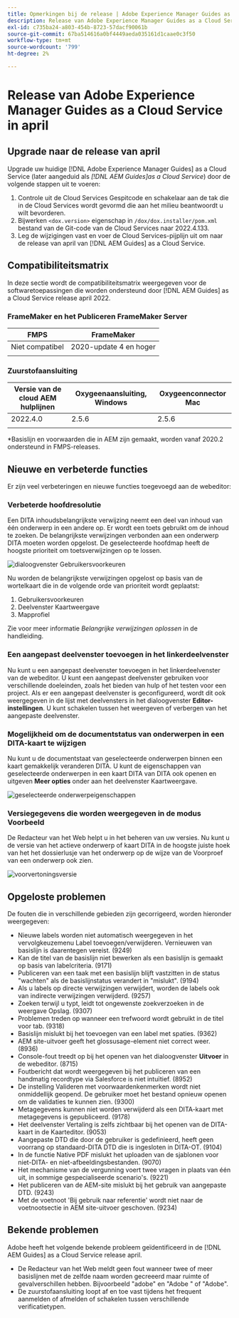 ```yaml
---
title: Opmerkingen bij de release | Adobe Experience Manager Guides as a Cloud Service, release april 2022
description: Release van Adobe Experience Manager Guides as a Cloud Service in april
exl-id: c735ba24-a803-454b-8723-57dacf90061b
source-git-commit: 67ba514616a0bf4449aeda035161d1caae0c3f50
workflow-type: tm+mt
source-wordcount: '799'
ht-degree: 2%

---
```


# Release van Adobe Experience Manager Guides as a Cloud Service in april

## Upgrade naar de release van april

Upgrade uw huidige [!DNL Adobe Experience Manager Guides] as a Cloud Service (later aangeduid als *[!DNL AEM Guides]as a Cloud Service*) door de volgende stappen uit te voeren:
1. Controle uit de Cloud Services Gespitcode en schakelaar aan de tak die in de Cloud Services wordt gevormd die aan het milieu beantwoordt u wilt bevorderen.
1. Bijwerken `<dox.version>` eigenschap in `/dox/dox.installer/pom.xml` bestand van de Git-code van de Cloud Services naar 2022.4.133.
1. Leg de wijzigingen vast en voer de Cloud Services-pijplijn uit om naar de release van april van [!DNL AEM Guides] as a Cloud Service.

## Compatibiliteitsmatrix

In deze sectie wordt de compatibiliteitsmatrix weergegeven voor de softwaretoepassingen die worden ondersteund door [!DNL AEM Guides] as a Cloud Service release april 2022.

### FrameMaker en het Publiceren FrameMaker Server

| FMPS | FrameMaker |
| --- | --- |
| Niet compatibel | 2020-update 4 en hoger |
|  |  |


### Zuurstofaansluiting

| Versie van de cloud AEM hulplijnen | Oxygeenaansluiting, Windows | Oxygeenconnector Mac |
| --- | --- | --- |
| 2022.4.0 | 2.5.6 | 2.5.6 |
|  |  |  |

*Basislijn en voorwaarden die in AEM zijn gemaakt, worden vanaf 2020.2 ondersteund in FMPS-releases.

## Nieuwe en verbeterde functies

Er zijn veel verbeteringen en nieuwe functies toegevoegd aan de webeditor:

### Verbeterde hoofdresolutie

Een DITA inhoudsbelangrijkste verwijzing neemt een deel van inhoud van één onderwerp in een andere op. Er wordt een toets gebruikt om de inhoud te zoeken. De belangrijkste verwijzingen verbonden aan een onderwerp DITA moeten worden opgelost. De geselecteerde hoofdmap heeft de hoogste prioriteit om toetsverwijzingen op te lossen.

![dialoogvenster Gebruikersvoorkeuren](assets/user-preferences.png)

Nu worden de belangrijkste verwijzingen opgelost op basis van de wortelkaart die in de volgende orde van prioriteit wordt geplaatst:

1. Gebruikersvoorkeuren
1. Deelvenster Kaartweergave
1. Mapprofiel

Zie voor meer informatie *Belangrijke verwijzingen oplossen* in de handleiding.

### Een aangepast deelvenster toevoegen in het linkerdeelvenster

Nu kunt u een aangepast deelvenster toevoegen in het linkerdeelvenster van de webeditor. U kunt een aangepast deelvenster gebruiken voor verschillende doeleinden, zoals het bieden van hulp of het testen voor een project. Als er een aangepast deelvenster is geconfigureerd, wordt dit ook weergegeven in de lijst met deelvensters in het dialoogvenster **Editor-instellingen**. U kunt schakelen tussen het weergeven of verbergen van het aangepaste deelvenster.

### Mogelijkheid om de documentstatus van onderwerpen in een DITA-kaart te wijzigen

Nu kunt u de documentstaat van geselecteerde onderwerpen binnen een kaart gemakkelijk veranderen DITA. U kunt de eigenschappen van geselecteerde onderwerpen in een kaart DITA van DITA ook openen en uitgeven **Meer opties** onder aan het deelvenster Kaartweergave.

![geselecteerde onderwerpeigenschappen](assets/map-view-properties.png)

### Versiegegevens die worden weergegeven in de modus Voorbeeld

De Redacteur van het Web helpt u in het beheren van uw versies. Nu kunt u de versie van het actieve onderwerp of kaart DITA in de hoogste juiste hoek van het het dossierlusje van het onderwerp op de wijze van de Voorproef van een onderwerp ook zien.

![voorvertoningsversie](assets/preview-version.png)

## Opgeloste problemen

De fouten die in verschillende gebieden zijn gecorrigeerd, worden hieronder weergegeven:

* Nieuwe labels worden niet automatisch weergegeven in het vervolgkeuzemenu Label toevoegen/verwijderen. Vernieuwen van basislijn is daarentegen vereist. (9249)
* Kan de titel van de basislijn niet bewerken als een basislijn is gemaakt op basis van labelcriteria. (9171)
* Publiceren van een taak met een basislijn blijft vastzitten in de status &quot;wachten&quot; als de basislijnstatus verandert in &quot;mislukt&quot;. (9194)
* Als u labels op directe verwijzingen verwijdert, worden de labels ook van indirecte verwijzingen verwijderd. (9257)
* Zoeken terwijl u typt, leidt tot ongewenste zoekverzoeken in de weergave Opslag. (9307)
* Problemen treden op wanneer een trefwoord wordt gebruikt in de titel voor tab. (9318)
* Basislijn mislukt bij het toevoegen van een label met spaties. (9362)
* AEM site-uitvoer geeft het glossusage-element niet correct weer. (8936)
* Console-fout treedt op bij het openen van het dialoogvenster **Uitvoer** in de webeditor. (8715)
* Foutbericht dat wordt weergegeven bij het publiceren van een handmatig recordtype via Salesforce is niet intuïtief. (8952)
* De instelling Valideren met voorwaardenkenmerken wordt niet onmiddellijk geopend. De gebruiker moet het bestand opnieuw openen om de validaties te kunnen zien. (9300)
* Metagegevens kunnen niet worden verwijderd als een DITA-kaart met metagegevens is gepubliceerd.  (9178)
* Het deelvenster Vertaling is zelfs zichtbaar bij het openen van de DITA-kaart in de Kaarteditor. (9053)
* Aangepaste DTD die door de gebruiker is gedefinieerd, heeft geen voorrang op standaard-DITA DTD die is ingesloten in DITA-OT. (9104)
* In de functie Native PDF mislukt het uploaden van de sjablonen voor niet-DITA- en niet-afbeeldingsbestanden. (9070)
* Het mechanisme van de vergunning voert twee vragen in plaats van één uit, in sommige gespecialiseerde scenario&#39;s. (9221)
* Het publiceren van de AEM-site mislukt bij het gebruik van aangepaste DTD. (9243)
* Met de voetnoot &#39;Bij gebruik naar referentie&#39; wordt niet naar de voetnootsectie in AEM site-uitvoer geschoven. (9234)

## Bekende problemen

Adobe heeft het volgende bekende probleem geïdentificeerd in de [!DNL AEM Guides] as a Cloud Service release april.

* De Redacteur van het Web meldt geen fout wanneer twee of meer basislijnen met de zelfde naam worden gecreeerd maar ruimte of gevalverschillen hebben. Bijvoorbeeld &quot;adobe&quot; en &quot;Adobe &quot; of &quot;Adobe&quot;.
* De zuurstofaansluiting loopt af en toe vast tijdens het frequent aanmelden of afmelden of schakelen tussen verschillende verificatietypen.

